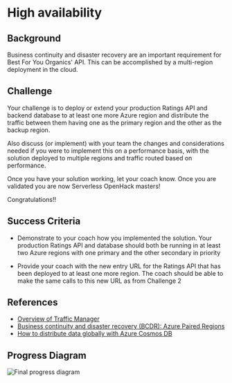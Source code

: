 # High availability

## Background

Business continuity and disaster recovery are an important
requirement for Best For You Organics' API. This can be
accomplished by a multi-region deployment in the cloud.

## Challenge

Your challenge is to deploy or extend your production Ratings
API and backend database to at least one more Azure region and
distribute the traffic between them having one as the primary
region and the other as the backup region.

Also discuss (or implement) with your team the changes and
considerations needed if you were to implement this on a
performance basis, with the solution deployed to multiple
regions and traffic routed based on performance.

Once you have your solution working, let your coach know. Once
you are validated you are now Serverless OpenHack masters!

Congratulations!!

## Success Criteria

* Demonstrate to your coach how you implemented the solution.
Your production Ratings API and database should both be running
in at least two Azure regions with one primary and the other
secondary in priority

* Provide your coach with the new entry URL for the Ratings API
that has been deployed to at least one more region. The coach
should be able to make the same calls to this new URL as from
Challenge 2

## References

* [Overview of Traffic Manager](https://docs.microsoft.com/azure/traffic-manager/traffic-manager-overview)
* [Business continuity and disaster recovery (BCDR): Azure Paired Regions](https://docs.microsoft.com/azure/best-practices-availability-paired-regions)
* [How to distribute data globally with Azure Cosmos DB](https://docs.microsoft.com/azure/cosmos-db/distribute-data-globally)

## Progress Diagram

 ![Final progress diagram](https://serverlessoh.azureedge.net/public/final-progress-diagram.jpg)
